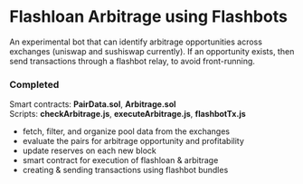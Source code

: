 # Flashloan Arbitrage using Flashbots

An experimental bot that can identify arbitrage opportunities across exchanges (uniswap and sushiswap currently).
If an opportunity exists, then send transactions through a flashbot relay, to avoid front-running.

### Completed
Smart contracts: **PairData.sol**, **Arbitrage.sol**  
Scripts: **checkArbitrage.js**, **executeArbitrage.js**, **flashbotTx.js**
- fetch, filter, and organize pool data from the exchanges
- evaluate the pairs for arbitrage opportunity and profitability
- update reserves on each new block
- smart contract for execution of flashloan & arbitrage
- creating & sending transactions using flashbot bundles
